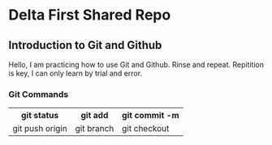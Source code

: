 <main>

<h1>
Delta First Shared Repo
</h1>

<h2>
Introduction to Git and Github
</h2>

<p>Hello, I am practicing how to use Git and Github. Rinse and repeat. Repitition is key, I can only learn by trial and error.
</p>

<h3>
Git Commands
</h3>

<table>
  <tr>
    <th>git status</th>
    <th>git add</th>
    <th>git commit -m</th>
  </tr>
  <tr>
    <td>git push origin</td>
    <td>git branch</td>
    <td>git checkout</td>
  </tr>
  </table>

</main>

